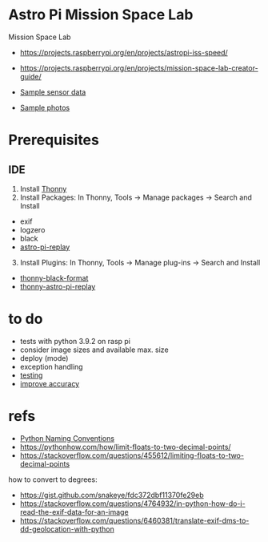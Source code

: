 # Astro Pi Mission Space Lab

Mission Space Lab

- https://projects.raspberrypi.org/en/projects/astropi-iss-speed/
- https://projects.raspberrypi.org/en/projects/mission-space-lab-creator-guide/

- [Sample sensor data](https://docs.google.com/spreadsheets/d/1RjPEp2IHVB6For65wuUQdWntsg1H5sHWpYUtLzK9LCM/edit#gid=671905630)
- [Sample photos](https://www.flickr.com/photos/raspberrypi/collections/72157722152451877/)

# Prerequisites

## IDE

1. Install [Thonny](https://thonny.org/)
2. Install Packages:
In Thonny, Tools -> Manage packages -> Search and Install
- exif
- logzero
- black
- [astro-pi-replay](https://projects.raspberrypi.org/en/projects/mission-space-lab-creator-guide/2)
3. Install Plugins:
In Thonny, Tools -> Manage plug-ins -> Search and Install
- [thonny-black-format](https://pypi.org/project/thonny-black-formatter/)
- [thonny-astro-pi-replay](https://projects.raspberrypi.org/en/projects/mission-space-lab-creator-guide/2)

# to do

- tests with python 3.9.2 on rasp pi
- consider image sizes and available max. size
- deploy (mode)
- exception handling 
- [testing](https://projects.raspberrypi.org/en/projects/mission-space-lab-creator-guide/5)
- [improve accuracy](https://projects.raspberrypi.org/en/projects/mission-space-lab-creator-guide/4)

# refs

- [Python Naming Conventions](https://gist.github.com/etigui/7600441926e73c3385057718c2fdef8e)
- https://pythonhow.com/how/limit-floats-to-two-decimal-points/
- https://stackoverflow.com/questions/455612/limiting-floats-to-two-decimal-points

how to convert to degrees:

- https://gist.github.com/snakeye/fdc372dbf11370fe29eb
- https://stackoverflow.com/questions/4764932/in-python-how-do-i-read-the-exif-data-for-an-image
- https://stackoverflow.com/questions/6460381/translate-exif-dms-to-dd-geolocation-with-python

